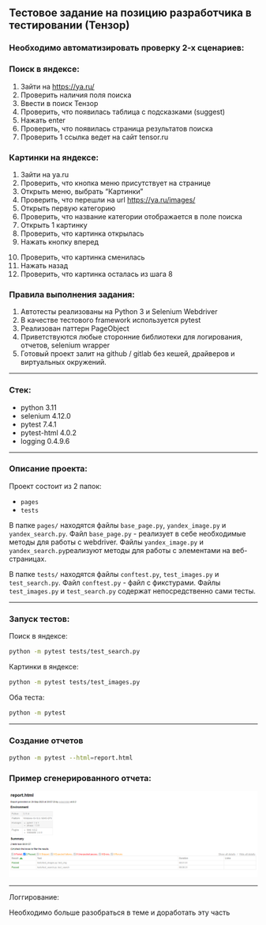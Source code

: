 ## Тестовое задание на позицию разработчика в тестировании (Тензор)

### Необходимо автоматизировать проверку 2-х сценариев:

### Поиск в яндексе:
1)	Зайти на https://ya.ru/
2)	Проверить наличия поля поиска
3)	Ввести в поиск Тензор
4)	Проверить, что появилась таблица с подсказками (suggest)
5)	Нажать enter
6)	Проверить, что появилась страница результатов поиска
7)	Проверить 1 ссылка ведет на сайт tensor.ru
 
### Картинки на яндексе:
1)	Зайти на ya.ru
2)	Проверить, что кнопка меню присутствует на странице 
3)	Открыть меню, выбрать “Картинки”
4)	Проверить, что перешли на url https://ya.ru/images/
5)	Открыть первую категорию
6)	Проверить, что название категории отображается в поле поиска
7)	Открыть 1 картинку
8)	Проверить, что картинка открылась
9)	Нажать кнопку вперед
10.	Проверить, что картинка сменилась
11.	Нажать назад
12.	Проверить, что картинка осталась из шага 8

### Правила выполнения задания:
1)	Автотесты реализованы на Python 3 и Selenium Webdriver
2)	В качестве тестового framework используется pytest
3)	Реализован паттерн PageObject
4)	Приветствуются любые сторонние библиотеки для логирования, отчетов, selenium wrapper
5)	Готовый проект залит на github / gitlab без кешей, драйверов и виртуальных окружений.
---
### Стек:
- python 3.11
- selenium 4.12.0
- pytest 7.4.1
- pytest-html 4.0.2
- logging 0.4.9.6
---
### Описание проекта:
Проект состоит из 2 папок:
- `pages`
- `tests`

В папке `pages/` находятся файлы `base_page.py`, `yandex_image.py` и `yandex_search.py`. 
Файл `base_page.py` - реализует в себе необходимые методы для работы с webdriver. Файлы `yandex_image.py` и `yandex_search.py`реализуют 
методы для работы с элементами на веб-страницах.

В папке `tests/` находятся файлы `conftest.py`, `test_images.py` и `test_search.py`.
Файл `conftest.py` - файл с фикстурами. Файлы  `test_images.py` и `test_search.py` содержат непосредственно сами тесты.

---
### Запуск тестов:
Поиск в яндексе:
```bash
python -m pytest tests/test_search.py
```
Картинки в яндексе:
```bash
python -m pytest tests/test_images.py
```
Оба теста:
```bash
python -m pytest 
```
---
### Создание отчетов
```bash
python -m pytest --html=report.html    
```
### Пример сгенерированного отчета:

<img src="report.png" alt = "report" width ="950">

---
Логгирование:

Необходимо больше разобраться в теме и доработать эту часть  
